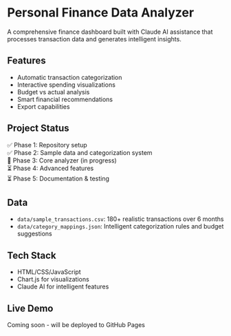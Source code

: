 # Personal Finance Data Analyzer

A comprehensive finance dashboard built with Claude AI assistance that processes transaction data and generates intelligent insights.

## Features
- Automatic transaction categorization
- Interactive spending visualizations
- Budget vs actual analysis
- Smart financial recommendations
- Export capabilities

## Project Status
✅ Phase 1: Repository setup  
✅ Phase 2: Sample data and categorization system  
🔄 Phase 3: Core analyzer (in progress)  
⏳ Phase 4: Advanced features  
⏳ Phase 5: Documentation & testing  

## Data
- `data/sample_transactions.csv`: 180+ realistic transactions over 6 months
- `data/category_mappings.json`: Intelligent categorization rules and budget suggestions

## Tech Stack
- HTML/CSS/JavaScript
- Chart.js for visualizations
- Claude AI for intelligent features

## Live Demo
Coming soon - will be deployed to GitHub Pages
